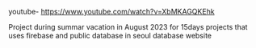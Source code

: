 youtube- https://www.youtube.com/watch?v=XbMKAGQKEhk

Project during summar vacation in August 2023 for 15days
projects that uses firebase and public database in seoul database website
